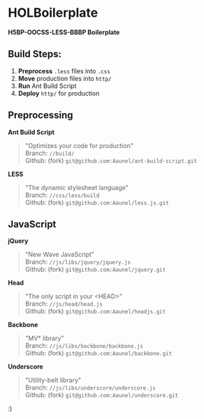 # HOLBoilerplate
__H5BP-OOCSS-LESS-BBBP Boilerplate__


## Build Steps:

1. __Preprocess__ `.less` files into `.css`
2. __Move__ production files into `http/`
3. __Run__ Ant Build Script
4. __Deploy__ `http/` for production


## Preprocessing

__Ant Build Script__  

> "Optimizes your code for production"  
> Branch: `//build/`  
> Github: (fork) `git@github.com:Aaunel/ant-build-script.git`  

__LESS__  

> "The dynamic stylesheet language"  
> Branch: `//css/less/build`  
> Github: (fork) `git@github.com:Aaunel/less.js.git`  


## JavaScript

__jQuery__  

> "New Wave JavaScript"  
> Branch: `//js/libs/jquery/jquery.js`  
> Github: (fork) `git@github.com:Aaunel/jquery.git`  

__Head__  

> "The only script in your \<HEAD\>"  
> Branch: `//js/head/head.js`  
> Github: (fork) `git@github.com:Aaunel/headjs.git`  

__Backbone__  

> "MV* library"  
> Branch: `//js/libs/backbone/backbone.js`  
> Github: (fork) `git@github.com:Aaunel/backbone.git`  

__Underscore__  

> "Utility-belt library"  
> Branch: `//js/libs/underscore/underscore.js`  
> Github: (fork) `git@github.com:Aaunel/underscore.git`  
  
  
:)
